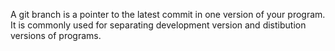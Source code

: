 A git branch is a pointer to the latest commit in one version of your program. It is commonly used for separating development version and distibution versions of programs.